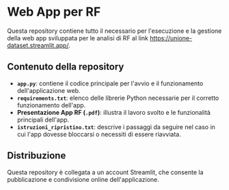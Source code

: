 # Web App per RF

Questa repository contiene tutto il necessario per l'esecuzione e la gestione della web app sviluppata per le analisi di RF al link https://unione-dataset.streamlit.app/.

## Contenuto della repository

- **`app.py`**: contiene il codice principale per l'avvio e il funzionamento dell'applicazione web.  
- **`requirements.txt`**: elenco delle librerie Python necessarie per il corretto funzionamento dell'app.  
- **Presentazione App RF (`.pdf`)**: illustra il lavoro svolto e le funzionalità principali dell'app.  
- **`istruzioni_ripristino.txt`**: descrive i passaggi da seguire nel caso in cui l'app dovesse bloccarsi o necessiti di essere riavviata.

## Distribuzione

Questa repository è collegata a un account Streamlit, che consente la pubblicazione e condivisione online dell'applicazione.

